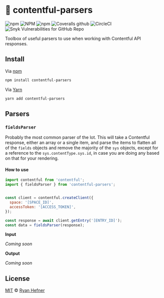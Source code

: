 # 🧰 contentful-parsers

![npm](https://img.shields.io/npm/v/contentful-parsers?style=flat-square)
![NPM](https://img.shields.io/npm/l/contentful-parsers?style=flat-square)
![npm](https://img.shields.io/npm/dt/contentful-parsers?style=flat-square)
![Coveralls github](https://img.shields.io/coveralls/github/ryanhefner/contentful-parsers?style=flat-square)
![CircleCI](https://img.shields.io/circleci/build/github/ryanhefner/contentful-parsers?style=flat-square)
![Snyk Vulnerabilities for GitHub Repo](https://img.shields.io/snyk/vulnerabilities/github/ryanhefner/contentful-parsers?style=flat-square)


Toolbox of useful parsers to use when working with Contentful API responses.

## Install

Via [npm](https://npmjs.com/package/contentful-parsers)

```sh
npm install contentful-parsers
```

Via [Yarn](http://yarn.fyi/contentful-parsers)

```sh
yarn add contentful-parsers
```

## Parsers

### `fieldsParser`
Probably the most common parser of the lot. This will take a Contentful response,
either an array or a single item, and parse the items to flatten all of the `fields`
objects and remove the majority of the `sys` objects, except for a reference to
the `sys.contentType.sys.id`, in case you are doing any based on that for your
rendering.

#### How to use

```js
import contentful from 'contentful';
import { fieldsParser } from 'contentful-parsers';


const client = contentful.createClient({
  space: '[SPACE_ID]',
  accessToken: '[ACCESS_TOKEN]',
});

const response = await client.getEntry('[ENTRY_ID]');
const data = fieldsParser(response);
```

__Input__

_Coming soon_

__Output__

_Coming soon_


## License

[MIT](LICENSE) © [Ryan Hefner](https://www.ryanhefner.com)
